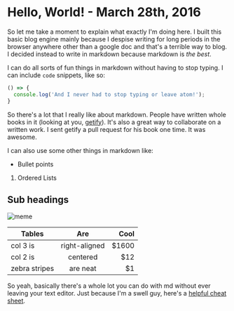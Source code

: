 # Hello, World! - March 28th, 2016

So let me take a moment to explain what exactly I'm doing here. I built this basic blog engine mainly because I despise writing for long periods in the browser anywhere other than a google doc and that's a terrible way to blog. I decided instead to write in markdown because markdown is *the best*.

I can do all sorts of fun things in markdown without having to stop typing. I can include ```code``` snippets, like so:

```javascript
() => {
  console.log('And I never had to stop typing or leave atom!');
}
```

So there's a lot that I really like about markdown. People have written whole books in it (looking at you, [getify](https://github.com/getify/You-Dont-Know-JS/blob/master/README.md )). It's also a great way to collaborate on a written work. I sent getify a pull request for his book one time. It was awesome.

I can also use some other things in markdown like:

* Bullet points

1. Ordered Lists

## Sub headings

![meme](http://static.fjcdn.com/pictures/It+s+an+old+meme+how+i+feel+when+i+see_e83de6_3481193.jpg)


| Tables        | Are           | Cool  |
| ------------- |:-------------:| -----:|
| col 3 is      | right-aligned | $1600 |
| col 2 is      | centered      |   $12 |
| zebra stripes | are neat      |    $1 |


So yeah, basically there's a whole lot you can do with md without ever leaving your text editor. Just because I'm a swell guy, here's a [helpful cheat sheet](https://github.com/adam-p/markdown-here/wiki/Markdown-Cheatsheet#images).

